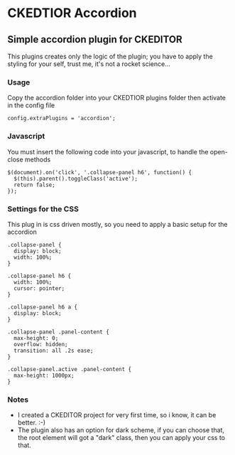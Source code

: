 # CKEDTIOR Accordion
## Simple accordion plugin for CKEDITOR

This plugins creates only the logic of the plugin; you have to apply the styling for your self,
trust me, it's not a rocket science...

### Usage
Copy the accordion folder into your CKEDTIOR plugins folder then activate in the config file

    config.extraPlugins = 'accordion';

### Javascript
You must insert the following code into your javascript, to handle the open-close methods

    $(document).on('click', '.collapse-panel h6', function() {
      $(this).parent().toggleClass('active');
      return false;
    });

### Settings for the CSS
This plug in is css driven mostly, so you need to apply a basic setup for the accordion

    .collapse-panel {
      display: block;
      width: 100%;
    }

    .collapse-panel h6 {
      width: 100%;
      cursor: pointer;
    }

    .collapse-panel h6 a {
      display: block;
    }

    .collapse-panel .panel-content {
      max-height: 0;
      overflow: hidden;
      transition: all .2s ease;
    }

    .collapse-panel.active .panel-content {
      max-height: 1000px;
    }

### Notes
- I created a CKEDITOR project for very first time, so i know, it can be better. :-)
- The plugin also has an option for dark scheme, if you can choose that, the root element will got a "dark" class, then you can apply your css to that.